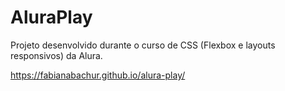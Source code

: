# AluraPlay
Projeto desenvolvido durante o curso de CSS (Flexbox e layouts responsivos) da Alura.

https://fabianabachur.github.io/alura-play/
